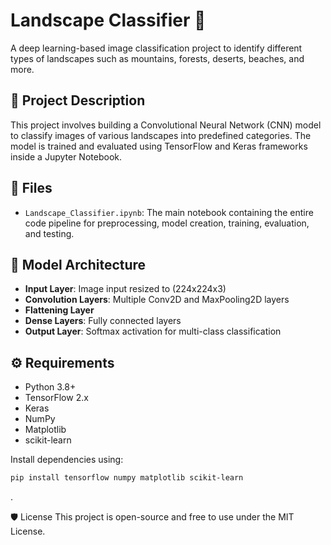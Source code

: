# Landscape Classifier 🌄

A deep learning-based image classification project to identify different types of landscapes such as mountains, forests, deserts, beaches, and more.

## 📝 Project Description
This project involves building a Convolutional Neural Network (CNN) model to classify images of various landscapes into predefined categories. The model is trained and evaluated using TensorFlow and Keras frameworks inside a Jupyter Notebook.

## 📂 Files
- `Landscape_Classifier.ipynb`: The main notebook containing the entire code pipeline for preprocessing, model creation, training, evaluation, and testing.

## 🧠 Model Architecture
- **Input Layer**: Image input resized to (224x224x3)
- **Convolution Layers**: Multiple Conv2D and MaxPooling2D layers
- **Flattening Layer**
- **Dense Layers**: Fully connected layers
- **Output Layer**: Softmax activation for multi-class classification

## ⚙️ Requirements
- Python 3.8+
- TensorFlow 2.x
- Keras
- NumPy
- Matplotlib
- scikit-learn

Install dependencies using:
```bash
pip install tensorflow numpy matplotlib scikit-learn
```
.

🛡️ License
This project is open-source and free to use under the MIT License.


